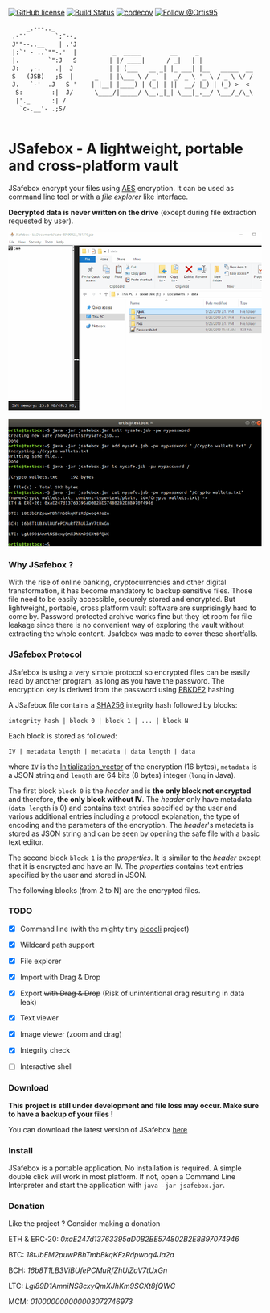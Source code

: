 

[![GitHub license](https://img.shields.io/github/license/0rtis/jsafebox.svg?style=flat-square)](https://github.com/0rtis/jsafebox/blob/master/LICENSE)
[![Build Status](https://img.shields.io/travis/0rtis/jsafebox.svg?style=flat-square)](https://travis-ci.org/0rtis/jsafebox)
[![codecov](https://img.shields.io/codecov/c/github/0rtis/jsafebox.svg?style=flat-square)](https://codecov.io/gh/0rtis/jsafebox)
[![Follow @Ortis95](https://img.shields.io/twitter/follow/Ortis95.svg?style=flat-square)](https://twitter.com/intent/follow?screen_name=Ortis95) 

```
     _.---.._    
 .-"'        `;"--,
 J""--..__    | .'J
 |:`' - ..`""-.'  |	         _  _____        __     _               
 |.        `":J   S	        | |/ ____|      / _|   | |              		
 J:   ,-.    .|  J 	        | | (___   __ _| |_ ___| |__   _____  __		
 S   (JSB)   ;S  | 	    _   | |\___ \ / _` |  _/ _ \ '_ \ / _ \ \/ /		
 J.   `-'  .J   S '	   | |__| |____) | (_| | ||  __/ |_) | (_) >  < 		
  S:        :|  J/ 	    \____/|_____/ \__,_|_| \___|_.__/ \___/_/\_\		
  |'._      :| /   		
   `c-.__'- .;S/ 
     
```

# JSafebox - A lightweight, portable and cross-platform vault

JSafebox encrypt your files using [AES](https://en.wikipedia.org/wiki/Advanced_Encryption_Standard) encryption. It can be used as command line tool or with a _file explorer_ like interface.

**Decrypted data is never written on the drive** (except during file extraction requested by user).

![JSafebox GUI demo](docs/img/demo-gui.gif?raw=true)

![JSafebox CLI demo](docs/img/demo-cli.png?raw=true)




### Why JSafebox ?
With the rise of online banking, cryptocurrencies and other digital transformation, it has become mandatory to backup sensitive files.
Those file need to be easily accessible, securely stored and encrypted. But lightweight, portable, cross platform vault software are surprisingly hard to come by. Password protected archive works fine but they let room for file leakage since there is no convenient way of exploring the vault without extracting the whole content. Jsafebox was made to cover these shortfalls.






### JSafebox Protocol
JSafebox is using a very simple protocol so encrypted files can be easily read by another program, as long as you have the password. The encryption key is derived from the password using [PBKDF2](https://en.wikipedia.org/wiki/PBKDF2) hashing.

A JSafebox file contains a [SHA256](https://en.wikipedia.org/wiki/SHA-2) integrity hash followed by blocks:
	
	integrity hash | block 0 | block 1 | ... | block N

Each block is stored as followed: 

    IV | metadata length | metadata | data length | data
    
where `IV` is the [Initialization_vector](https://en.wikipedia.org/wiki/Initialization_vector) of the encryption (16 bytes), `metadata` is a JSON string and `length` are 64 bits (8 bytes) integer (`long` in Java).

The first block `block 0` is the *header* and is **the only block not encrypted** and therefore, **the only block without IV**. The *header* only have metadata (`data length` is 0) and contains text entries specified by the user and various additional entries including a protocol explanation, the type of encoding and the parameters of the encryption. The *header*'s metadata is stored as JSON string and can be seen by opening the safe file with a basic text editor.

The second block `block 1` is the *properties*. It is similar to the *header* except that it is encrypted and have an IV. The *properties* contains text entries specified by the user and stored in JSON.

The following blocks (from 2 to N) are the encrypted files. 



### TODO
- [x] Command line (with the mighty tiny [picocli](https://github.com/remkop/picocli) project)
- [x] Wildcard path support
- [x] File explorer
- [x] Import with Drag & Drop
- [x] Export ~~with Drag & Drop~~ (Risk of unintentional drag resulting in data leak)
- [x] Text viewer
- [x] Image viewer (zoom and drag)
- [x] Integrity check
- [ ] Interactive shell


### Download
**This project is still under development and file loss may occur. Make sure to have a backup of your files !**

You can download the latest version of JSafebox [here](https://github.com/0rtis/jsafebox/releases/latest)



### Install
JSafebox is a portable application. No installation is required. A simple double click will work in most platform. If not, open a Command Line 
Interpreter and start the application with `java -jar jsafebox.jar`. 


### Donation
Like the project ? Consider making a donation 

ETH & ERC-20: _0xaE247d13763395aD0B2BE574802B2E8B97074946_

BTC: _18tJbEM2puwPBhTmbBkqKFzRdpwoq4Ja2a_

BCH: _16b8T1LB3ViBUfePCMuRfZhUiZaV7tUxGn_

LTC: _Lgi89D1AmniNS8cxyQmXJhKm9SCXt8fQWC_

MCM: _010000000000003072746973_



